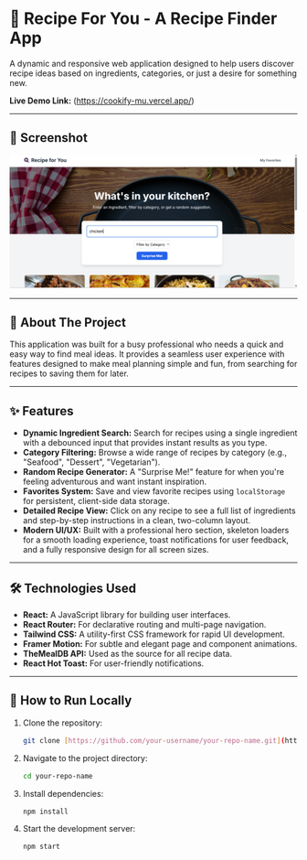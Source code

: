 # 🍳 Recipe For You - A Recipe Finder App

A dynamic and responsive web application designed to help users discover recipe ideas based on ingredients, categories, or just a desire for something new.

**Live Demo Link:** (https://cookify-mu.vercel.app/)

---

## 📸 Screenshot

![Screenshot of the Recipe for You app](./public/Screenshot.png)

---

## 📖 About The Project

This application was built for a busy professional who needs a quick and easy way to find meal ideas. It provides a seamless user experience with features designed to make meal planning simple and fun, from searching for recipes to saving them for later.

---

## ✨ Features

- **Dynamic Ingredient Search:** Search for recipes using a single ingredient with a debounced input that provides instant results as you type.
- **Category Filtering:** Browse a wide range of recipes by category (e.g., "Seafood", "Dessert", "Vegetarian").
- **Random Recipe Generator:** A "Surprise Me!" feature for when you're feeling adventurous and want instant inspiration.
- **Favorites System:** Save and view favorite recipes using `localStorage` for persistent, client-side data storage.
- **Detailed Recipe View:** Click on any recipe to see a full list of ingredients and step-by-step instructions in a clean, two-column layout.
- **Modern UI/UX:** Built with a professional hero section, skeleton loaders for a smooth loading experience, toast notifications for user feedback, and a fully responsive design for all screen sizes.

---

## 🛠️ Technologies Used

- **React:** A JavaScript library for building user interfaces.
- **React Router:** For declarative routing and multi-page navigation.
- **Tailwind CSS:** A utility-first CSS framework for rapid UI development.
- **Framer Motion:** For subtle and elegant page and component animations.
- **TheMealDB API:** Used as the source for all recipe data.
- **React Hot Toast:** For user-friendly notifications.

---

## 🚀 How to Run Locally

1.  Clone the repository:
    ```bash
    git clone [https://github.com/your-username/your-repo-name.git](https://github.com/your-username/your-repo-name.git)
    ```
2.  Navigate to the project directory:
    ```bash
    cd your-repo-name
    ```
3.  Install dependencies:
    ```bash
    npm install
    ```
4.  Start the development server:
    ```bash
    npm start
    ```

